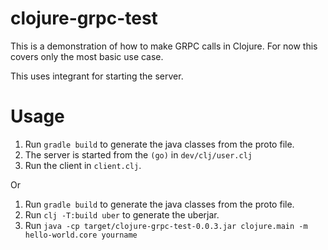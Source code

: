 # clojure-grpc-test

This is a demonstration of how to make GRPC calls in Clojure. For now
this covers only the most basic use case.

This uses integrant for starting the server.

# Usage
 
1. Run `gradle build` to generate the java classes from the proto file.
2. The server is started from the `(go)` in `dev/clj/user.clj`
3. Run the client in `client.clj`.

Or

1. Run `gradle build` to generate the java classes from the proto file.
2. Run `clj -T:build uber` to generate the uberjar.
3. Run `java -cp target/clojure-grpc-test-0.0.3.jar clojure.main -m hello-world.core yourname`
